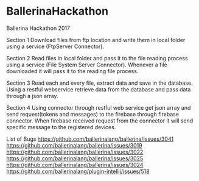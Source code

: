 # BallerinaHackathon
Ballerina Hackathon 2017

Section 1
Download files from ftp location and write them in local folder using a service (FtpServer Connector).

Section 2
Read files in local folder and pass it to the file reading process using a service (File System Server Connector). 
Whenever a file downloaded it will pass it to the reading file process. 

Section 3
Read each and every file, extract data and save in the database. 
Using a restful webservice retrieve data from the database and pass data through a json array.

Section 4
Using connector through restful web service get json array and send request(tokens and messages) to the firebase through firebase connector.
When firebase received request from the connector it will send specific message to the registered devices.

List of Bugs
https://github.com/ballerinalang/ballerina/issues/3041
https://github.com/ballerinalang/ballerina/issues/3019
https://github.com/ballerinalang/ballerina/issues/3022
https://github.com/ballerinalang/ballerina/issues/3025
https://github.com/ballerinalang/ballerina/issues/3024
https://github.com/ballerinalang/plugin-intellij/issues/518
